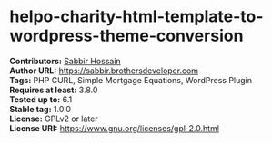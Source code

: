 # helpo-charity-html-template-to-wordpress-theme-conversion

**Contributors:** <a href="https://github.com/devsabbirhossain">Sabbir Hossain</a><br>
**Author URL:** https://sabbir.brothersdeveloper.com <br>
**Tags:** PHP CURL, Simple Mortgage Equations, WordPress Plugin<br>
**Requires at least:** 3.8.0<br>
**Tested up to:** 6.1<br>
**Stable tag:** 1.0.0<br>
**License:** GPLv2 or later<br>
**License URI:** https://www.gnu.org/licenses/gpl-2.0.html<br>

